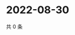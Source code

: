 # 2022-08-30

共 0 条

<!-- BEGIN WEIBO -->
<!-- 最后更新时间 Tue Aug 30 2022 20:34:18 GMT+0800 (China Standard Time) -->

<!-- END WEIBO -->
